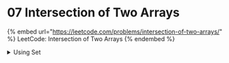 # 07 Intersection of Two Arrays

{% embed url="https://leetcode.com/problems/intersection-of-two-arrays/" %}
LeetCode: Intersection of Two Arrays
{% endembed %}

<details>

<summary>Using Set</summary>

```cpp
vector<int> intersection(vector<int>& nums1, vector<int>& nums2) {
    // result
    vector<int> res;

    // insert arrays into set to remove duplicates
    set<int> s1(nums1.begin(), nums1.end());
    set<int> s2(nums2.begin(), nums2.end());

    // for every element in Set 2
    // that is also in Set 1 (has count 1)
    // push to result
    for(int x: s2)
        if(s1.count(x))
            res.push_back(x);

    return res;
}
```

Time Complexity: $$O(n\log n + m \log m)$$

Space Complexity: $$O(m + n)$$

</details>
